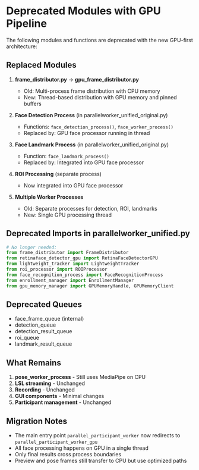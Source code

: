 # Deprecated Modules with GPU Pipeline

The following modules and functions are deprecated with the new GPU-first architecture:

## Replaced Modules

1. **frame_distributor.py** → **gpu_frame_distributor.py**
   - Old: Multi-process frame distribution with CPU memory
   - New: Thread-based distribution with GPU memory and pinned buffers

2. **Face Detection Process** (in parallelworker_unified_original.py)
   - Functions: `face_detection_process()`, `face_worker_process()`
   - Replaced by: GPU face processor running in thread

3. **Face Landmark Process** (in parallelworker_unified_original.py)
   - Function: `face_landmark_process()`
   - Replaced by: Integrated into GPU face processor

4. **ROI Processing** (separate process)
   - Now integrated into GPU face processor

5. **Multiple Worker Processes**
   - Old: Separate processes for detection, ROI, landmarks
   - New: Single GPU processing thread

## Deprecated Imports in parallelworker_unified.py

```python
# No longer needed:
from frame_distributor import FrameDistributor
from retinaface_detector_gpu import RetinaFaceDetectorGPU
from lightweight_tracker import LightweightTracker
from roi_processor import ROIProcessor
from face_recognition_process import FaceRecognitionProcess
from enrollment_manager import EnrollmentManager
from gpu_memory_manager import GPUMemoryHandle, GPUMemoryClient
```

## Deprecated Queues

- face_frame_queue (internal)
- detection_queue
- detection_result_queue
- roi_queue
- landmark_result_queue

## What Remains

1. **pose_worker_process** - Still uses MediaPipe on CPU
2. **LSL streaming** - Unchanged
3. **Recording** - Unchanged
4. **GUI components** - Minimal changes
5. **Participant management** - Unchanged

## Migration Notes

- The main entry point `parallel_participant_worker` now redirects to `parallel_participant_worker_gpu`
- All face processing happens on GPU in a single thread
- Only final results cross process boundaries
- Preview and pose frames still transfer to CPU but use optimized paths